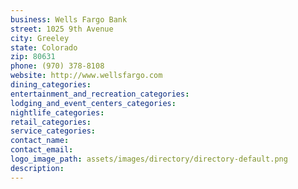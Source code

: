 ```yaml
---
business: Wells Fargo Bank
street: 1025 9th Avenue
city: Greeley
state: Colorado
zip: 80631
phone: (970) 378-8108
website: http://www.wellsfargo.com
dining_categories: 
entertainment_and_recreation_categories: 
lodging_and_event_centers_categories: 
nightlife_categories: 
retail_categories: 
service_categories: 
contact_name: 
contact_email: 
logo_image_path: assets/images/directory/directory-default.png
description: 
---
```

